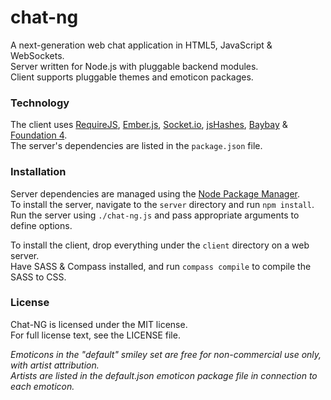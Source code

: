 chat-ng
=======

A next-generation web chat application in HTML5, JavaScript & WebSockets.  
Server written for Node.js with pluggable backend modules.  
Client supports pluggable themes and emoticon packages.

### Technology

The client uses [RequireJS](http://requirejs.org/), [Ember.js](http://emberjs.com/), [Socket.io](https://github.com/LearnBoost/socket.io), [jsHashes](https://github.com/h2non/jsHashes), [Baybay](https://github.com/noorus/baybay) & [Foundation 4](http://foundation.zurb.com/).  
The server's dependencies are listed in the `package.json` file.

### Installation

Server dependencies are managed using the [Node Package Manager](https://npmjs.org/).  
To install the server, navigate to the `server` directory and run `npm install`.  
Run the server using `./chat-ng.js` and pass appropriate arguments to define options.

To install the client, drop everything under the `client` directory on a web server.  
Have SASS & Compass installed, and run `compass compile` to compile the SASS to CSS.

### License

Chat-NG is licensed under the MIT license.  
For full license text, see the LICENSE file.

*Emoticons in the "default" smiley set are free for non-commercial use only, with artist attribution.*  
*Artists are listed in the default.json emoticon package file in connection to each emoticon.*
